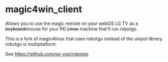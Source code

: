 # magic4win_client

Allows you to use the magic remote on your webOS LG TV as a ~~keyboard/~~mouse for your ~~PC~~ ~~Linux~~ machine that'll run robotgo.

This is a fork of magic4linux that uses robotgo instead of the uinput library. robotgo is multiplatform.

See https://github.com/go-vgo/robotgo
